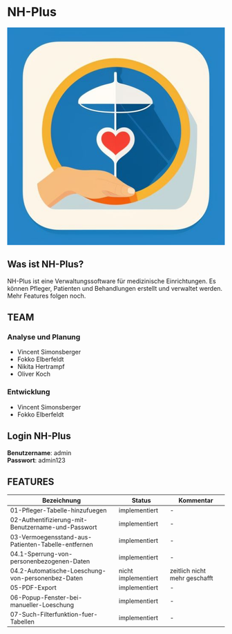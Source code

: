 # NH-Plus #

![Startup Buero](src/main/resources/images/AppIcon.jpg)

## Was ist NH-Plus? ##

NH-Plus ist eine Verwaltungssoftware für medizinische Einrichtungen. Es können Pfleger, Patienten und Behandlungen erstellt und verwaltet werden. Mehr Features folgen noch.

## TEAM ##

### Analyse und Planung ###

- Vincent Simonsberger
- Fokko Elberfeldt
- Nikita Hertrampf
- Oliver Koch

### Entwicklung ###

- Vincent Simonsberger
- Fokko Elberfeldt

## Login NH-Plus ##
**Benutzername**: admin \
**Passwort**: admin123

## FEATURES ##



Bezeichnung                                          | Status             | Kommentar
---------------------------------------------------- | ------------------ | ---------------
01-Pfleger-Tabelle-hinzufuegen                       | implementiert        | -
02-Authentifizierung-mit-Benutzername-und-Passwort   | implementiert        | -
03-Vermoegensstand-aus-Patienten-Tabelle-entfernen   | implementiert        | -
04.1-Sperrung-von-personenbezogenen-Daten            | implementiert        | -
04.2-Automatische-Loeschung-von-personenbez-Daten    | nicht implementiert  | zeitlich nicht mehr geschafft
05-PDF-Export                                        | implementiert        | -
06-Popup-Fenster-bei-manueller-Loeschung             | implementiert        | -
07-Such-Filterfunktion-fuer-Tabellen                 | implementiert        | -
